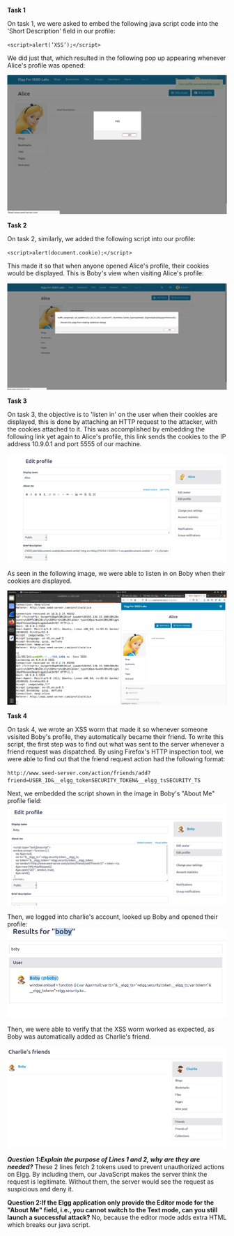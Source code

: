 **Task 1**

On task 1, we were asked to embed the following java script code into the 'Short Description' field in our profile:

 `<script>alert(’XSS’);</script>`

We did just that, which resulted in the following pop up appearing whenever Alice's profile was opened:

![Task 1](/Images/Logbook7/task1.png)

**Task 2**

On task 2, similarly, we added the following script into our profile:

`<script>alert(document.cookie);</script>`

This made it so that when anyone opened Alice's profile, their cookies would be displayed. This is Boby's view when visiting Alice's profile:

![Task 2](/Images/Logbook7/task2.png)

**Task 3**

On task 3, the objective is to 'listen in' on the user when their cookies are displayed, this is done by attaching an HTTP request to the attacker, with the cookies attached to it. This was accomplished by embedding the following link yet again to Alice's profile, this link sends the cookies to the IP address 10.9.0.1 and port 5555 of our machine.

![Task 3.1](/Images/Logbook7/task3_1.png)

As seen in the following image, we were able to listen in on Boby when their cookies are displayed.

![Task 3.2](/Images/Logbook7/task3_2.png)

**Task 4**

On task 4, we wrote an XSS worm that made it so whenever someone vsisited Boby's profile, they automatically became their friend. To write this script, the first step was to find out what was sent to the server whenever a friend request was dispatched.
By using Firefox's HTTP inspection tool, we were able to find out that the friend request action had the following format:

`http://www.seed-server.com/action/friends/add?friend=USER_ID&__elgg_tokenSECURITY_TOKEN&__elgg_tsSECURITY_TS`

Next, we embedded the script shown in the image in Boby's "About Me" profile field:
![Task 4.1](/Images/Logbook7/task4_2.png)

Then, we logged into charlie's account, looked up Boby and opened their profile:
![Task 4.2](/Images/Logbook7/task4_3.png)

Then, we were able to verify that the XSS worm worked as expected, as Boby was automatically added as Charlie's friend.

![Task 4.3](/Images/Logbook7/task4_4.png)


***Question 1:Explain the purpose of Lines 1 and 2, why are they are needed?***
These 2 lines fetch 2 tokens used to prevent unauthorized actions on Elgg. By including them, our JavaScript makes the server think the request is legitimate. Without them, the server would see the request as suspicious and deny it.

**Question 2:If the Elgg application only provide the Editor mode for the "About Me" field, i.e.,
you cannot switch to the Text mode, can you still launch a successful attack?**
No, because the editor mode adds extra HTML which breaks our java script.



